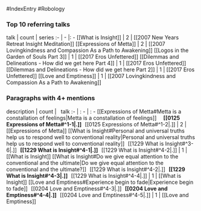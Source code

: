 #IndexEntry #Robology

### Top 10 referring talks
talk | count | series
:- | - |: -
[[What is Insight]] | 2 | [[2007 New Years Retreat Insight Meditation]]
[[Expressions of Metta]] | 2 | [[2007 Lovingkindness and Compassion As a Path to Awakening]]
[[Logos in the Garden of Souls Part 3]] | 1 | [[2017 Eros Unfettered]]
[[Dilemmas and Delineations - How did we get here Part 4]] | 1 | [[2017 Eros Unfettered]]
[[Dilemmas and Delineations - How did we get here Part 2]] | 1 | [[2017 Eros Unfettered]]
[[Love and Emptiness]] | 1 | [[2007 Lovingkindness and Compassion As a Path to Awakening]]

### Paragraphs with 4+ mentions
description | count | &nbsp;&nbsp;talk
:- | : - | : -
[[Expressions of Metta#Metta is a constallation of feelings\|Metta is a constallation of feelings]] &nbsp;&nbsp; &nbsp; **[[0125 Expressions of Metta#^1-1\|.]]** &nbsp; [[0125 Expressions of Metta#^1-2\|.]] | 2 | [[Expressions of Metta]]
[[What is Insight#Personal and universal truths help us to respond well to conventional reality\|Personal and universal truths help us to respond well to conventional reality]] &nbsp;&nbsp;[[1229 What is Insight#^3-6\|.]] &nbsp; **[[1229 What is Insight#^4-1\|.]]** &nbsp; [[1229 What is Insight#^4-2\|.]] | 1 | [[What is Insight]]
[[What is Insight#Do we give equal attention to the conventional and the ultimate\|Do we give equal attention to the conventional and the ultimate?]] &nbsp;&nbsp;[[1229 What is Insight#^4-2\|.]] &nbsp; **[[1229 What is Insight#^4-3\|.]]** &nbsp; [[1229 What is Insight#^4-4\|.]] | 1 | [[What is Insight]]
[[Love and Emptiness#Experience begin to fade\|Experience begin to fade]] &nbsp;&nbsp;[[0204 Love and Emptiness#^4-3\|.]] &nbsp; **[[0204 Love and Emptiness#^4-4\|.]]** &nbsp; [[0204 Love and Emptiness#^4-5\|.]] | 1 | [[Love and Emptiness]]

